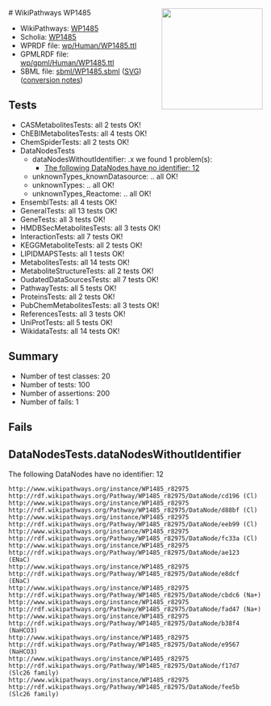 <img style="float: right; width: 200px" src="../logo.png" />
# WikiPathways WP1485

* WikiPathways: [WP1485](https://identifiers.org/wikipathways:WP1485)
* Scholia: [WP1485](https://scholia.toolforge.org/wikipathways/WP1485)
* WPRDF file: [wp/Human/WP1485.ttl](../wp/Human/WP1485.ttl)
* GPMLRDF file: [wp/gpml/Human/WP1485.ttl](../wp/gpml/Human/WP1485.ttl)
* SBML file: [sbml/WP1485.sbml](../sbml/WP1485.sbml) ([SVG](../sbml/WP1485.svg)) ([conversion notes](../sbml/WP1485.txt))

## Tests
* CASMetabolitesTests: all 2 tests OK!
* ChEBIMetabolitesTests: all 4 tests OK!
* ChemSpiderTests: all 2 tests OK!
* DataNodesTests
    * dataNodesWithoutIdentifier: .x we found 1 problem(s):
        * [The following DataNodes have no identifier: 12](#8792c492)
    * unknownTypes_knownDatasource: .. all OK!
    * unknownTypes: .. all OK!
    * unknownTypes_Reactome: .. all OK!
* EnsemblTests: all 4 tests OK!
* GeneralTests: all 13 tests OK!
* GeneTests: all 3 tests OK!
* HMDBSecMetabolitesTests: all 3 tests OK!
* InteractionTests: all 7 tests OK!
* KEGGMetaboliteTests: all 2 tests OK!
* LIPIDMAPSTests: all 1 tests OK!
* MetabolitesTests: all 14 tests OK!
* MetaboliteStructureTests: all 2 tests OK!
* OudatedDataSourcesTests: all 7 tests OK!
* PathwayTests: all 5 tests OK!
* ProteinsTests: all 2 tests OK!
* PubChemMetabolitesTests: all 3 tests OK!
* ReferencesTests: all 3 tests OK!
* UniProtTests: all 5 tests OK!
* WikidataTests: all 14 tests OK!


## Summary

* Number of test classes: 20
* Number of tests: 100
* Number of assertions: 200
* Number of fails: 1

## Fails

<a name="8792c492" />

## DataNodesTests.dataNodesWithoutIdentifier

The following DataNodes have no identifier: 12
```
http://www.wikipathways.org/instance/WP1485_r82975 http://rdf.wikipathways.org/Pathway/WP1485_r82975/DataNode/cd196 (Cl)
http://www.wikipathways.org/instance/WP1485_r82975 http://rdf.wikipathways.org/Pathway/WP1485_r82975/DataNode/d88bf (Cl)
http://www.wikipathways.org/instance/WP1485_r82975 http://rdf.wikipathways.org/Pathway/WP1485_r82975/DataNode/eeb99 (Cl)
http://www.wikipathways.org/instance/WP1485_r82975 http://rdf.wikipathways.org/Pathway/WP1485_r82975/DataNode/fc33a (Cl)
http://www.wikipathways.org/instance/WP1485_r82975 http://rdf.wikipathways.org/Pathway/WP1485_r82975/DataNode/ae123 (ENaC)
http://www.wikipathways.org/instance/WP1485_r82975 http://rdf.wikipathways.org/Pathway/WP1485_r82975/DataNode/e8dcf (ENaC)
http://www.wikipathways.org/instance/WP1485_r82975 http://rdf.wikipathways.org/Pathway/WP1485_r82975/DataNode/cbdc6 (Na+)
http://www.wikipathways.org/instance/WP1485_r82975 http://rdf.wikipathways.org/Pathway/WP1485_r82975/DataNode/fad47 (Na+)
http://www.wikipathways.org/instance/WP1485_r82975 http://rdf.wikipathways.org/Pathway/WP1485_r82975/DataNode/b38f4 (NaHCO3)
http://www.wikipathways.org/instance/WP1485_r82975 http://rdf.wikipathways.org/Pathway/WP1485_r82975/DataNode/e9567 (NaHCO3)
http://www.wikipathways.org/instance/WP1485_r82975 http://rdf.wikipathways.org/Pathway/WP1485_r82975/DataNode/f17d7 (Slc26 family)
http://www.wikipathways.org/instance/WP1485_r82975 http://rdf.wikipathways.org/Pathway/WP1485_r82975/DataNode/fee5b (Slc26 family)
```

